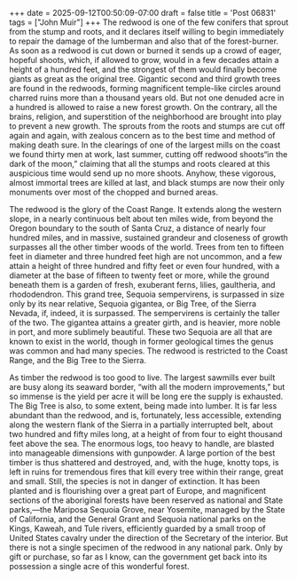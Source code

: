 +++
date = 2025-09-12T00:50:09-07:00
draft = false
title = 'Post 06831'
tags = ["John Muir"]
+++
The redwood is one of the few conifers that sprout from the stump and roots, and it declares itself willing to begin immediately to repair the damage of the lumberman and also that of the forest-burner. As soon as a redwood is cut down or burned it sends up a crowd of eager, hopeful shoots, which, if allowed to grow, would in a few decades attain a height of a hundred feet, and the strongest of them would finally become giants as great as the original tree. Gigantic second and third growth trees are found in the redwoods, forming magnificent temple-like circles around charred ruins more than a thousand years old. But not one denuded acre in a hundred is allowed to raise a new forest growth. On the contrary, all the brains, religion, and superstition of the neighborhood are brought into play to prevent a new growth. The sprouts from the roots and stumps are cut off again and again, with zealous concern as to the best time and method of making death sure. In the clearings of one of the largest mills on the coast we found thirty men at work, last summer, cutting off redwood shoots“in the dark of the moon,” claiming that all the stumps and roots cleared at this auspicious time would send up no more shoots. Anyhow, these vigorous, almost immortal trees are killed at last, and black stumps are now their only monuments over most of the chopped and burned areas.

The redwood is the glory of the Coast Range. It extends along the western slope, in a nearly continuous belt about ten miles wide, from beyond the Oregon boundary to the south of Santa Cruz, a distance of nearly four hundred miles, and in massive, sustained grandeur and closeness of growth surpasses all the other timber woods of the world. Trees from ten to fifteen feet in diameter and three hundred feet high are not uncommon, and a few attain a height of three hundred and fifty feet or even four hundred, with a diameter at the base of fifteen to twenty feet or more, while the ground beneath them is a garden of fresh, exuberant ferns, lilies, gaultheria, and rhododendron. This grand tree, Sequoia sempervirens, is surpassed in size only by its near relative, Sequoia gigantea, or Big Tree, of the Sierra Nevada, if, indeed, it is surpassed. The sempervirens is certainly the taller of the two. The gigantea attains a greater girth, and is heavier, more noble in port, and more sublimely beautiful. These two Sequoia are all that are known to exist in the world, though in former geological times the genus was common and had many species. The redwood is restricted to the Coast Range, and the Big Tree to the Sierra.

As timber the redwood is too good to live. The largest sawmills ever built are busy along its seaward border, “with all the modern improvements,” but so immense is the yield per acre it will be long ere the supply is exhausted. The Big Tree is also, to some extent, being made into lumber. It is far less abundant than the redwood, and is, fortunately, less accessible, extending along the western flank of the Sierra in a partially interrupted belt, about two hundred and fifty miles long, at a height of from four to eight thousand feet above the sea. The enormous logs, too heavy to handle, are blasted into manageable dimensions with gunpowder. A large portion of the best timber is thus shattered and destroyed, and, with the huge, knotty tops, is left in ruins for tremendous fires that kill every tree within their range, great and small. Still, the species is not in danger of extinction. It has been planted and is flourishing over a great part of Europe, and magnificent sections of the aboriginal forests have been reserved as national and State parks,—the Mariposa Sequoia Grove, near Yosemite, managed by the State of California, and the General Grant and Sequoia national parks on the Kings, Kaweah, and Tule rivers, efficiently guarded by a small troop of United States cavalry under the direction of the Secretary of the interior. But there is not a single specimen of the redwood in any national park. Only by gift or purchase, so far as I know, can the government get back into its possession a single acre of this wonderful forest.
